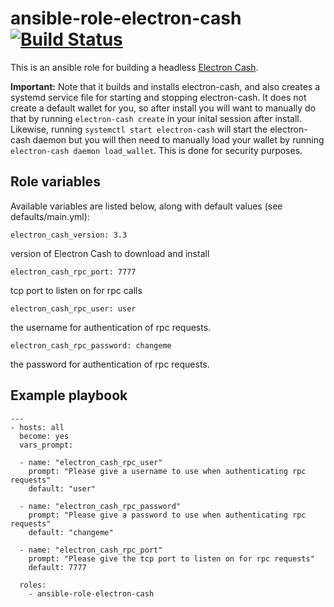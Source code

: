 # ansible-role-electron-cash [![Build Status](https://secure.travis-ci.org/davehorton/ansible-role-electron-cash.png)](http://travis-ci.org/davehorton/ansible-role-electron-cash)

This is an ansible role for building a headless [Electron Cash](https://electroncash.org/). 

**Important:** Note that it builds and installs electron-cash, and also creates a systemd service file for starting and stopping electron-cash.  It does not create a default wallet for you, so after install you will want to manually do that by running `electron-cash create` in your inital session after install.  Likewise, running `systemctl start electron-cash` will start the electron-cash daemon but you will then need to manually load your wallet by running `electron-cash daemon load_wallet`.  This is done for security purposes.

## Role variables

Available variables are listed below, along with default values (see defaults/main.yml):
```
electron_cash_version: 3.3
```
version of Electron Cash to download and install

```
electron_cash_rpc_port: 7777
```
tcp port to listen on for rpc calls
```
electron_cash_rpc_user: user
```
the username for authentication of rpc requests.
```
electron_cash_rpc_password: changeme
```
the password for authentication of rpc requests.

## Example playbook
```
---
- hosts: all
  become: yes
  vars_prompt:

  - name: "electron_cash_rpc_user"
    prompt: "Please give a username to use when authenticating rpc requests"
    default: "user"  

  - name: "electron_cash_rpc_password"
    prompt: "Please give a password to use when authenticating rpc requests"
    default: "changeme"  

  - name: "electron_cash_rpc_port"
    prompt: "Please give the tcp port to listen on for rpc requests"
    default: 7777

  roles:
    - ansible-role-electron-cash
```
